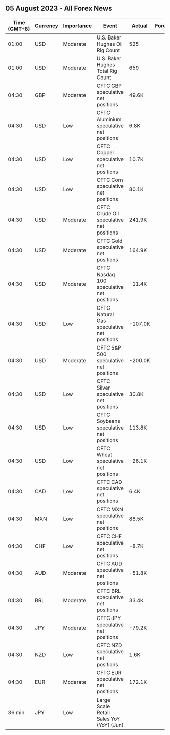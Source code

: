 ## 05 August 2023 - All Forex News

| Time (GMT+8) | Currency | Importance | Event | Actual | Forecast | Previous |
|------|----------|------------|-------|--------|----------|----------|
| 01:00 | USD | Moderate | U.S. Baker Hughes Oil Rig Count | 525 |  | 529 |
| 01:00 | USD | Moderate | U.S. Baker Hughes Total Rig Count | 659 |  | 664 |
| 04:30 | GBP | Moderate | CFTC GBP speculative net positions | 49.6K |  | 59.0K |
| 04:30 | USD | Low | CFTC Aluminium speculative net positions | 6.8K |  | 6.8K |
| 04:30 | USD | Low | CFTC Copper speculative net positions | 10.7K |  | 1.2K |
| 04:30 | USD | Low | CFTC Corn speculative net positions | 80.1K |  | 70.5K |
| 04:30 | USD | Moderate | CFTC Crude Oil speculative net positions | 241.9K |  | 225.2K |
| 04:30 | USD | Moderate | CFTC Gold speculative net positions | 164.9K |  | 173.6K |
| 04:30 | USD | Moderate | CFTC Nasdaq 100 speculative net positions | -11.4K |  | -10.7K |
| 04:30 | USD | Low | CFTC Natural Gas speculative net positions | -107.0K |  | -97.1K |
| 04:30 | USD | Moderate | CFTC S&P 500 speculative net positions | -200.0K |  | -232.6K |
| 04:30 | USD | Low | CFTC Silver speculative net positions | 30.8K |  | 36.9K |
| 04:30 | USD | Low | CFTC Soybeans speculative net positions | 113.8K |  | 135.0K |
| 04:30 | USD | Low | CFTC Wheat speculative net positions | -26.1K |  | -20.6K |
| 04:30 | CAD | Low | CFTC CAD speculative net positions | 6.4K |  | 5.5K |
| 04:30 | MXN | Low | CFTC MXN speculative net positions | 88.5K |  | 87.8K |
| 04:30 | CHF | Low | CFTC CHF speculative net positions | -8.7K |  | -8.4K |
| 04:30 | AUD | Moderate | CFTC AUD speculative net positions | -51.8K |  | -51.2K |
| 04:30 | BRL | Moderate | CFTC BRL speculative net positions | 33.4K |  | 32.0K |
| 04:30 | JPY | Moderate | CFTC JPY speculative net positions | -79.2K |  | -77.8K |
| 04:30 | NZD | Low | CFTC NZD speculative net positions | 1.6K |  | -0.9K |
| 04:30 | EUR | Moderate | CFTC EUR speculative net positions | 172.1K |  | 177.2K |
| 36 min | JPY | Low | Large Scale Retail Sales YoY (YoY) (Jun) |  |  | 4.0% |
